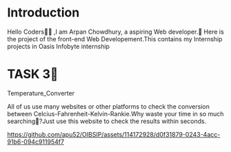 # Introduction
Hello Coders👨‍💻 ,I am Arpan Chowdhury, a aspiring Web developer.🤖 Here is the project of the front-end Web Developement.This contains my Internship projects in Oasis Infobyte internship
# TASK 3📌
<h8>Temperature_Converter</h8>
<p>All of us use many websites or other platforms to check the conversion between Celcius-Fahrenheit-Kelvin-Rankie.Why waste your time in so much searching🔎?Just use this website to check the results within seconds.</p>

https://github.com/apu52/OIBSIP/assets/114172928/d0f31879-0243-4acc-91b6-094c911954f7

